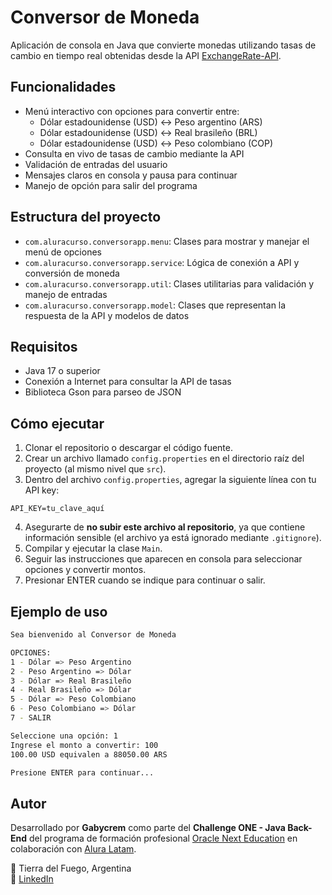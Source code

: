 # Conversor de Moneda

Aplicación de consola en Java que convierte monedas utilizando tasas de cambio en tiempo real obtenidas desde la API [ExchangeRate-API](https://www.exchangerate-api.com/).

## Funcionalidades

- Menú interactivo con opciones para convertir entre:
  - Dólar estadounidense (USD) ↔ Peso argentino (ARS)
  - Dólar estadounidense (USD) ↔ Real brasileño (BRL)
  - Dólar estadounidense (USD) ↔ Peso colombiano (COP)
- Consulta en vivo de tasas de cambio mediante la API
- Validación de entradas del usuario
- Mensajes claros en consola y pausa para continuar
- Manejo de opción para salir del programa

## Estructura del proyecto

- `com.aluracurso.conversorapp.menu`: Clases para mostrar y manejar el menú de opciones
- `com.aluracurso.conversorapp.service`: Lógica de conexión a API y conversión de moneda
- `com.aluracurso.conversorapp.util`: Clases utilitarias para validación y manejo de entradas
- `com.aluracurso.conversorapp.model`: Clases que representan la respuesta de la API y modelos de datos

## Requisitos

- Java 17 o superior
- Conexión a Internet para consultar la API de tasas
- Biblioteca Gson para parseo de JSON

## Cómo ejecutar

1. Clonar el repositorio o descargar el código fuente.
2. Crear un archivo llamado `config.properties` en el directorio raíz del proyecto (al mismo nivel que `src`).
3.  Dentro del archivo `config.properties`, agregar la siguiente línea con tu API key:
```
API_KEY=tu_clave_aquí
```
4.  Asegurarte de **no subir este archivo al repositorio**, ya que contiene información sensible (el archivo ya está ignorado mediante `.gitignore`).
5. Compilar y ejecutar la clase `Main`.
6. Seguir las instrucciones que aparecen en consola para seleccionar opciones y convertir montos.
7. Presionar ENTER cuando se indique para continuar o salir.

## Ejemplo de uso

```bash
Sea bienvenido al Conversor de Moneda

OPCIONES:
1 - Dólar => Peso Argentino
2 - Peso Argentino => Dólar
3 - Dólar => Real Brasileño
4 - Real Brasileño => Dólar
5 - Dólar => Peso Colombiano
6 - Peso Colombiano => Dólar
7 - SALIR

Seleccione una opción: 1
Ingrese el monto a convertir: 100
100.00 USD equivalen a 88050.00 ARS

Presione ENTER para continuar...
```

## Autor

Desarrollado por **Gabycrem** como parte del **Challenge ONE - Java Back-End** del programa de formación profesional [Oracle Next Education](https://www.oracle.com/lad/education/oracle-next-education/) en colaboración con [Alura Latam](https://www.aluracursos.com/).

📍 Tierra del Fuego, Argentina  
🔗 [LinkedIn](https://www.linkedin.com/in/macrenazarena)
